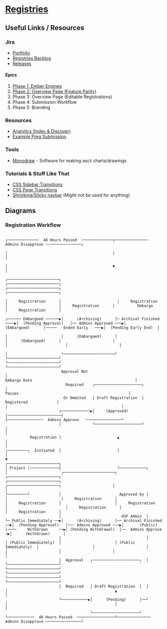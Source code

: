 # [Registries](https://osf.io/registries)

## Useful Links / Resources

### Jira
* [Portfolio](https://openscience.atlassian.net/secure/PortfolioPlanView.jspa?id=12&sid=12)
* [Registries Backlog](https://openscience.atlassian.net/secure/RapidBoard.jspa?rapidView=138&projectKey=REG&view=planning.nodetail)
* [Releases](https://openscience.atlassian.net/projects/REG?orderField=RANK&selectedItem=com.atlassian.jira.jira-projects-plugin%3Arelease-page&status=unreleased)

#### Epics
1. [Phase 1: Ember Engines](https://openscience.atlassian.net/browse/PRODUCT-766)
1. [Phase 2: Overview Page (Feature Parity)](https://openscience.atlassian.net/browse/PRODUCT-768)
1. Phase 3: Overview Page (Editable Registrations)
1. Phase 4: Submission Workflow
1. Phase 5: Branding

### Resources
* [Analytics (Index & Discover)](https://docs.google.com/spreadsheets/d/1tPTbHsk8tAlkKAyyHU62zO-N_xBBYgPufi-N20jPsr0/edit#gid=0)
* [Example Preg Submission](https://osf.io/6tsnj/register/565fb3678c5e4a66b5582f67)

### Tools
* [Monodraw](https://monodraw.helftone.com/#cli-tool-direct-store) - Software for making ascii charts/drawings

### Tutorials & Stuff Like That
* [CSS Sidebar Transitions](https://tympanus.net/Development/SidebarTransitions/#)
* [CSS Page Transitions](https://tympanus.net/Development/PageTransitions/)
* [Shrinking/Sticky navbar](https://foundation.zurb.com/building-blocks/blocks/topbar-sticky-shrink.html) (Might not be used for anything)

## Diagrams

### Registration Workflow

```
                                                                                                                                                                             ┌──────────────  48 Hours Passed  ──────────────┬─────────────── Admins Disapprove ────────────────┐
                                                                                                                                                                             │                                               │                                                  │
                                                                                                                                                                             │                                               ▼                                                  │
                                                                                                               ┌───────────────────────┐                         ┌───────────────────────┐                       ┌───────────────────────┐                          ┌───────────────────────┐
                                                                                                               │     Registration      │                         │     Registration      │                       │     Registration      │          Embargo         │     Registration      │
                                                                                      ┌────── Embargoed ──────▶│      (Archiving)      │─ Archival Finished ────▶│  (Pending Approval)   │── Admins Approved ───▶│      (Embargoed)      │─────   Ended Early   ───▶│  (Pending Early End)  │
                                                                                      │                        │      (Embargoed)      │                         │      (Embargoed)      │                       │                       │                          │                       │
                                                                                      │                        └───────────────────────┘                         └───────────────────────┘                       └───────────────────────┘                          └───────────────────────┘
                         Approval Not                                                 │                                                                                                                                Embargo Date                                              │
                           Required    ┌─────────────────────┐                        │                                                                                                                                   Passes                                                 │
                          Or Ommited   │ Draft Registration  │ Registered             │                                                                                                                                      │                                                   │
                        ┌─────────────▶│     (Approved)      │────────────────────────┤                                                                                                                                      ├────────────────  Admins Approve   ────────────────┘
                        │              └─────────────────────┘                        │                                                                                                                                      │
           Registration │                         ▲                                   │                                                                                                                                      │
┌─────────┐  Initiated  │                         │                                   │                                                                                                                                      ▼                                                                                      ┌───────────────────────┐
│ Project │─────────────┤                         └────────────┐                      │                        ┌───────────────────────┐                        ┌───────────────────────┐                        ┌───────────────────────┐                          ┌───────────────────────┐                       │                       │
└─────────┘             │                          Approved by │                      │                        │     Registration      │                        │     Registration      │                        │     Registration      │                          │     Registration      │                       │     Registration      │
                        │                           OSF Admin  │                      └─ Public Immediately ──▶│      (Archiving)      │── Archival Finished ──▶│  (Pending Approval)   │─── Admins Approved ───▶│       (Public)        │────     Withdrawn     ──▶│ (Pending Withdrawal)  │──  Admins Approve   ─▶│      (Withdrawn)      │
                        │                                      │                                               │ (Public Immediately)  │                        │ (Public Immediately)  │                        │                       │                          │                       │                       │                       │
                        │  Approval   ┌─────────────────────┐  │                                               └───────────────────────┘                        └───────────────────────┘                        └───────────────────────┘                          └───────────────────────┘                       └───────────────────────┘
                        │  Required   │ Draft Registration  │  │                                                                                                            │                                                ▲                                                  │
                        └────────────▶│      (Pending)      │──┘                                                                                                            │                                                │                                                  │
                                      └─────────────────────┘                                                                                                               └────────────  48 Hours Passed  ─────────────────┴─────────────── Admins Disapprove ────────────────┘
                                      
                                      
                                      
```
